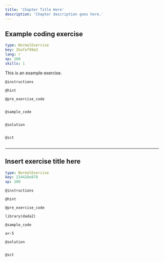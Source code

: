 ```yaml
---
title: 'Chapter Title Here'
description: 'Chapter description goes here.'
---
```


## Example coding exercise

```yaml
type: NormalExercise
key: 2bafef99a3
lang: r
xp: 100
skills: 1
```

This is an example exercise.

`@instructions`


`@hint`


`@pre_exercise_code`
```{r}

```

`@sample_code`
```{r}

```

`@solution`
```{r}

```

`@sct`
```{r}

```

---

## Insert exercise title here

```yaml
type: NormalExercise
key: 224428e878
xp: 100
```



`@instructions`


`@hint`


`@pre_exercise_code`
```{r}
library(dada2)
```

`@sample_code`
```{r}
a<-5
```

`@solution`
```{r}

```

`@sct`
```{r}

```
